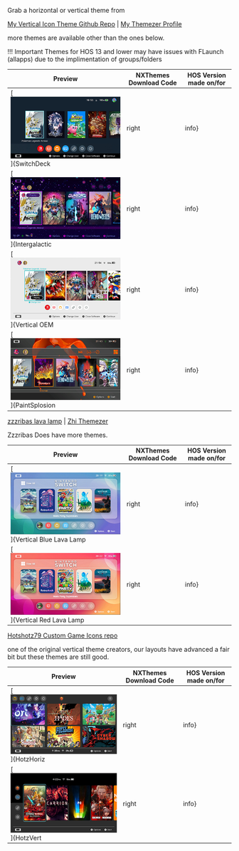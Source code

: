 Grab a horizontal or vertical theme from

[My Vertical Icon Theme Github Repo](https://github.com/sodasoba1/nx-vertical-themes) | [My Themezer Profile](https://themezer.net/creators/458711011998957578)

more themes are available other than the ones below.


!!! Important
    Themes for HOS 13 and lower may have issues with FLaunch (allapps) due to the implimentation of groups/folders


|  Preview		  	       | NXThemes Download Code	  				  	      | HOS Version made on/for |
|------------------------------|----------------------------------------------------------------|-------------------------|
| [![P3E9](<img/soda1.png>)]{SwitchDeck|right|info}     |  [P3E9](https://themezer.net/packs/SwitchDeck-3e9)	  	      | 14.0.0+	  		  |
| [![Soda](<img/soda2.png>)]{Intergalactic|right|info}      |  [P3B0](https://themezer.net/packs/Intergalactic-Verical-3b0)  | 13.0.0			  |
| [![Soda](<img/soda3.png>)]{Vertical OEM|right|info}      |  [P3E1](https://themezer.net/packs/Vertical-OEM-14.0-3e1)      | 14.0.0+			  |
| [![Soda](<img/soda4.png>)]{PaintSplosion|right|info}  	 |  [P38C](https://themezer.net/packs/PaintSplosion-Vertical-38c) | 13.0.0                  |

[zzzribas lava lamp](https://github.com/zzzribas/Lava-Lamp) | [Zhi Themezer](https://themezer.net/creators/239384767785730048)

Zzzribas Does have more themes.

|  Preview	 	  	        | NXThemes Download Code	  				  	       | HOS Version made on/for |
|-------------------------------|----------------------------------------------------------------|-------------------------|
| [![Zhi](<img/MockupBlueV.png>)]{Vertical Blue Lava Lamp|right|info}  | [P371](https://themezer.net/packs/Vertical-Blue-Lava-Lamp-371) | 13.0.0			   |
| [![zhi](<img/MockupRedV.png>)]{Vertical Red Lava Lamp|right|info}   | [P370](https://themezer.net/packs/Vertical-Red-Lava-Lamp-370)	 | 13.0.0			   |

[Hotshotz79 Custom Game Icons repo](https://github.com/hotshotz79/NX-Custom-Game-Icons)

one of the original vertical theme creators, our layouts have advanced a fair bit but these themes are still good.

|  Preview		  	       | NXThemes Download Code	  				  	      | HOS Version made on/for |
|------------------------------|----------------------------------------------------------------|-------------------------|
| [![hotz](<img/Hotz-h.png>)]{HotzHoriz|right|info}     | GitHub only									| 11.0.1			  |
| [![hotz](<img/Hotz-v.png>)]{HotzVert|right|info}     | Github only									| 11.0.1                  |